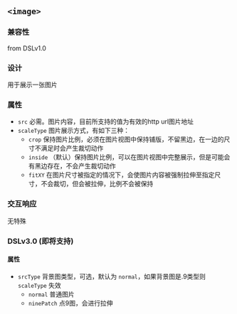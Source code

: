 ## `<image>`

### 兼容性
from DSLv1.0

### 设计

用于展示一张图片

### 属性

- `src` 必需。图片内容，目前所支持的值为有效的http url图片地址
- `scaleType` 图片展示方式，有如下三种：
  - `crop` 保持图片比例，必须在图片视图中保持铺版，不留黑边，在一边的尺寸不满足时会产生裁切动作
  - `inside` （默认）保持图片比例，可以在图片视图中完整展示，但是可能会有黑边存在，不会产生裁切动作
  - `fitXY` 在图片尺寸被指定的情况下，会使图片内容被强制拉伸至指定尺寸，不会裁切，但会被拉伸，比例不会被保持

### 交互响应

无特殊

### DSLv3.0 (即将支持)
#### 属性
- `srcType` 背景图类型，可选，默认为 `normal`，如果背景图是.9类型则 `scaleType` 失效
	- `normal` 普通图片
	- `ninePatch` 点9图，会进行拉伸
